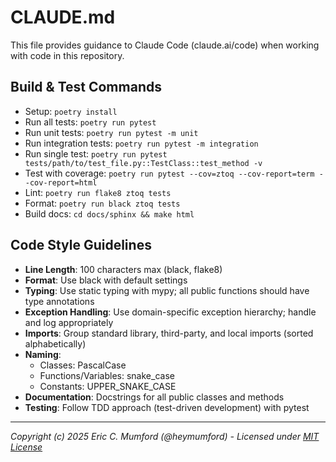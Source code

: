 # CLAUDE.md

This file provides guidance to Claude Code (claude.ai/code) when working with code in this repository.

## Build & Test Commands
- Setup: `poetry install`
- Run all tests: `poetry run pytest`
- Run unit tests: `poetry run pytest -m unit`
- Run integration tests: `poetry run pytest -m integration` 
- Run single test: `poetry run pytest tests/path/to/test_file.py::TestClass::test_method -v`
- Test with coverage: `poetry run pytest --cov=ztoq --cov-report=term --cov-report=html`
- Lint: `poetry run flake8 ztoq tests`
- Format: `poetry run black ztoq tests`
- Build docs: `cd docs/sphinx && make html`

## Code Style Guidelines
- **Line Length**: 100 characters max (black, flake8)
- **Format**: Use black with default settings
- **Typing**: Use static typing with mypy; all public functions should have type annotations
- **Exception Handling**: Use domain-specific exception hierarchy; handle and log appropriately
- **Imports**: Group standard library, third-party, and local imports (sorted alphabetically)
- **Naming**:
  - Classes: PascalCase
  - Functions/Variables: snake_case
  - Constants: UPPER_SNAKE_CASE
- **Documentation**: Docstrings for all public classes and methods
- **Testing**: Follow TDD approach (test-driven development) with pytest

---
*Copyright (c) 2025 Eric C. Mumford (@heymumford) - Licensed under [MIT License](LICENSE)*